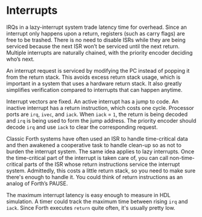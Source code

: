 # Interrupts

IRQs in a lazy-interrupt system trade latency time for overhead.
Since an interrupt only happens upon a return,
registers (such as carry flags) are free to be trashed.
There is no need to disable ISRs while they are being serviced because the next
ISR won’t be serviced until the next return.
Multiple interrupts are naturally chained, with the priority encoder deciding who’s next.

An interrupt request is serviced by modifying the PC instead of popping it from
the return stack. This avoids excess return stack usage, which is important in a system
that uses a hardware return stack.
It also greatly simplifies verification compared to interrupts that can happen anytime.

Interrupt vectors are fixed. An active interrupt has a jump to code.
An inactive interrupt has a return instruction, which costs one cycle. 
Processor ports are `irq`, `ivec`, and `iack`.
When `iack` = `1`, the return is being decoded and `irq` is being used to form
the jump address. The priority encoder should decode `irq` and use `iack`
to clear the corresponding request.

Classic Forth systems have often used an ISR to handle time-critical data and then
awakened a cooperative task to handle clean-up so as not to burden the interrupt system.
The same idea applies to lazy interrupts.
Once the time-critical part of the interrupt is taken care of, you can call
non-time-critical parts of the ISR whose return instructions service the interrupt system.
Admittedly, this costs a little return stack, so you need to make sure there's enough to handle it.
You could think of return instructions as an analog of Forth’s PAUSE.

The maximum interrupt latency is easy enough to measure in HDL simulation.
A timer could track the maximum time between rising `irq` and `iack`.
Since Forth executes `return` quite often, it's usually pretty low.
